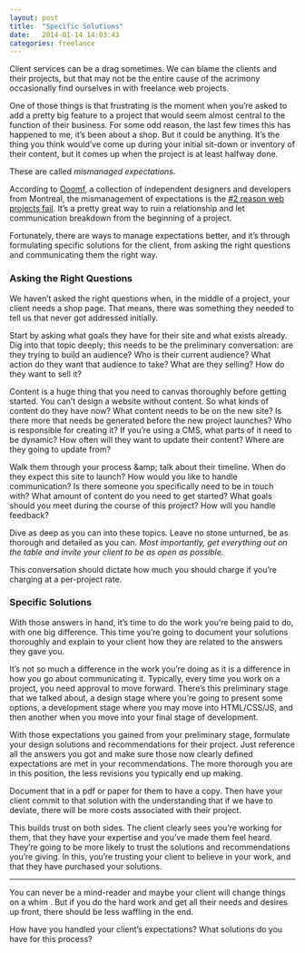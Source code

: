 ```yaml
---
layout: post
title:  "Specific Solutions"
date:   2014-01-14 14:03:43
categories: freelance
---
```


Client services can be a drag sometimes. We can blame the clients and their projects, but that may not be the entire cause of the acrimony occasionally find ourselves in with freelance web projects.

One of those things is that frustrating is the moment when you’re asked to add a pretty big feature to a project that would seem almost central to the function of their business. For some odd reason, the last few times this has happened to me, it’s been about a shop. But it could be anything. It’s the thing you think would’ve come up during your initial sit-down or inventory of their content, but it comes up when the project is at least halfway done.

These are called _mismanaged expectations_.

According to [Ooomf](https://ooomf.com/), a collection of independent designers and developers from Montreal, the mismanagement of expectations is the [#2 reason web projects fail](https://ooomf.com/blog/post45271740941why-projects-fail/). It’s a pretty great way to ruin a relationship and let communication breakdown from the beginning of a project.

Fortunately, there are ways to manage expectations better, and it’s through formulating specific solutions for the client, from asking the right questions and communicating them the right way.

### Asking the Right Questions

We haven’t asked the right questions when, in the middle of a project, your client needs a shop page. That means, there was something they needed to tell us that never got addressed initially.

Start by asking what goals they have for their site and what exists already. Dig into that topic deeply; this needs to be the preliminary conversation: are they trying to build an audience? Who is their current audience? What action do they want that audience to take? What are they selling? How do they want to sell it?

Content is a huge thing that you need to canvas thoroughly before getting started. You can’t design a website without content. So what kinds of content do they have now? What content needs to be on the new site? Is there more that needs be generated before the new project launches? Who is responsible for creating it? If you’re using a CMS, what parts of it need to be dynamic? How often will they want to update their content? Where are they going to update from?

Walk them through your process &amp;amp; talk about their timeline. When do they expect this site to launch? How would you like to handle communication? Is there someone you specifically need to be in touch with? What amount of content do you need to get started? What goals should you meet during the course of this project? How will you handle feedback?

Dive as deep as you can into these topics. Leave no stone unturned, be as thorough and detailed as you can. _Most importantly, get everything out on the table and invite your client to be as open as possible._

This conversation should dictate how much you should charge if you’re charging at a per-project rate.

### Specific Solutions

With those answers in hand, it’s time to do the work you’re being paid to do, with one big difference. This time you’re going to document your solutions thoroughly and explain to your client how they are related to the answers they gave you.

It’s not so much a difference in the work you’re doing as it is a difference in how you go about communicating it. Typically, every time you work on a project, you need approval to move forward. There’s this preliminary stage that we talked about, a design stage where you’re going to present some options, a development stage where you may move into HTML/CSS/JS, and then another when you move into your final stage of development.

With those expectations you gained from your preliminary stage, formulate your design solutions and recommendations for their project. Just reference all the answers you got and make sure those now clearly defined expectations are met in your recommendations. The more thorough you are in this position, the less revisions you typically end up making.

Document that in a pdf or paper for them to have a copy. Then have your client commit to that solution with the understanding that if we have to deviate, there will be more costs associated with their project.

This builds trust on both sides. The client clearly sees you’re working for them, that they have your expertise and you’ve made them feel heard. They’re going to be more likely to trust the solutions and recommendations you’re giving. In this, you’re trusting your client to believe in your work, and that they have purchased your solutions.

* * *

You can never be a mind-reader and maybe your client will change things on a whim . But if you do the hard work and get all their needs and desires up front, there should be less waffling in the end.

How have you handled your client’s expectations? What solutions do you have for this process?
